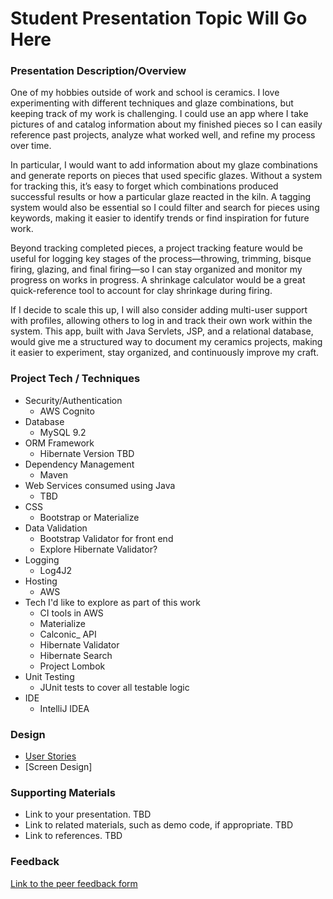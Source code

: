 # Student Presentation Topic Will Go Here

### Presentation Description/Overview

One of my hobbies outside of work and school is ceramics. I love experimenting with different techniques and glaze combinations, but keeping track of my work is challenging. I could use an app where I take pictures of and catalog information about my finished pieces so I can easily reference past projects, analyze what worked well, and refine my process over time.

In particular, I would want to add information about my glaze combinations and generate reports on pieces that used specific glazes. Without a system for tracking this, it’s easy to forget which combinations produced successful results or how a particular glaze reacted in the kiln. A tagging system would also be essential so I could filter and search for pieces using keywords, making it easier to identify trends or find inspiration for future work.

Beyond tracking completed pieces, a project tracking feature would be useful for logging key stages of the process—throwing, trimming, bisque firing, glazing, and final firing—so I can stay organized and monitor my progress on works in progress. A shrinkage calculator would be a great quick-reference tool to account for clay shrinkage during firing.

If I decide to scale this up, I will also consider adding multi-user support with profiles, allowing others to log in and track their own work within the system. This app, built with Java Servlets, JSP, and a relational database, would give me a structured way to document my ceramics projects, making it easier to experiment, stay organized, and continuously improve my craft.

### Project Tech / Techniques

* Security/Authentication
  * AWS Cognito
* Database
  * MySQL 9.2
* ORM Framework
  * Hibernate Version TBD
* Dependency Management
  * Maven
* Web Services consumed using Java
  * TBD
* CSS
  * Bootstrap or Materialize
* Data Validation
  * Bootstrap Validator for front end
  * Explore Hibernate Validator?
* Logging
  * Log4J2
* Hosting
  * AWS
* Tech I'd like to explore as part of this work
  * CI tools in AWS
  * Materialize
  * Calconic_ API
  * Hibernate Validator
  * Hibernate Search
  * Project Lombok
* Unit Testing
  * JUnit tests to cover all testable logic
* IDE 
  * IntelliJ IDEA

### Design
* [User Stories](DesignDocuments/userStories.md)
* [Screen Design]

### Supporting Materials 

* Link to your presentation. TBD
* Link to related materials, such as demo code, if appropriate.  TBD
* Link to references.  TBD

### Feedback

[Link to the peer feedback form](Feedback.md)

